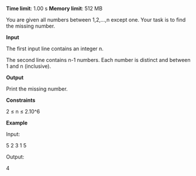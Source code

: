 **Time limit**: 1.00 s
**Memory limit**: 512 MB

You are given all numbers between 1,2,...,n except one. Your task is to find the missing number.

**Input**

The first input line contains an integer n.

The second line contains n-1 numbers. Each number is distinct and between 1 and n (inclusive).

**Output**

Print the missing number.

**Constraints**

2 $\leq$ n $\leq$ 2.10^6

**Example**

Input:

5
2 3 1 5

Output:

4